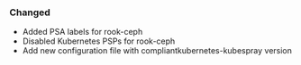 ### Changed

- Added PSA labels for rook-ceph
- Disabled Kubernetes PSPs for rook-ceph
- Add new configuration file with compliantkubernetes-kubespray version
